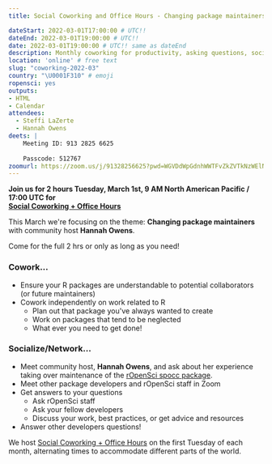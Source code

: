 ```yaml
---
title: Social Coworking and Office Hours - Changing package maintainers

dateStart: 2022-03-01T17:00:00 # UTC!!
dateEnd: 2022-03-01T19:00:00 # UTC!!
date: 2022-03-01T19:00:00 # UTC!! same as dateEnd
description: Monthly coworking for productivity, asking questions, socializing
location: 'online' # free text
slug: "coworking-2022-03"
country: "\U0001F310" # emoji
ropensci: yes
outputs: 
- HTML
- Calendar 
attendees:
  - Steffi LaZerte
  - Hannah Owens
deets: |
    Meeting ID: 913 2825 6625
    
    Passcode: 512767
zoomurl: https://zoom.us/j/91328256625?pwd=WGVDdWpGdnhWWTFvZkZVTkNzWElNQT09
---
```


<!--
```{r}
d <- lubridate::ymd_hms("2022-03-01 09:00:00", tz = "America/Vancouver")
lubridate::with_tz(d, "UTC")
```
-->

**Join us for 2 hours Tuesday, March 1st, 9 AM North American Pacific / 17:00 UTC for<br>[Social Coworking + Office Hours](/blog/2021/08/17/coworking-sessions/)**

This March we're focusing on the theme: **Changing package maintainers** with community host
**Hannah Owens**.

Come for the full 2 hrs or only as long as you need!

### Cowork...

- Ensure your R packages are understandable to potential collaborators (or future maintainers)
- Cowork independently on work related to R
  - Plan out that package you've always wanted to create
  - Work on packages that tend to be neglected
  - What ever you need to get done!
  
### Socialize/Network...

- Meet community host, **Hannah Owens**, and ask about her experience taking over maintenance of the [rOpenSci spocc package](https://docs.ropensci.org/spocc/).
- Meet other package developers and rOpenSci staff in Zoom
- Get answers to your questions
  - Ask rOpenSci staff
  - Ask your fellow developers
  - Discuss your work, best practices, or get advice and resources
- Answer other developers questions!

We host [Social Coworking + Office Hours](/blog/2021/08/17/coworking-sessions/) on the first Tuesday of each month, alternating times to accommodate different parts of the world.